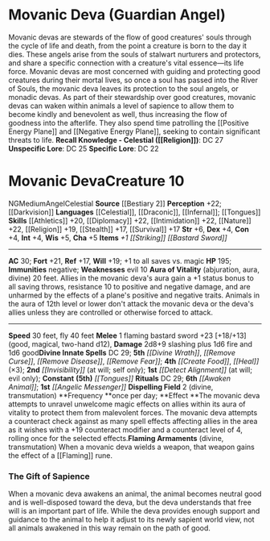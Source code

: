 ﻿---
ac: '30'
alignment: NG
all_resistance: null
burrow_speed: null
charisma: '+5'
climb_speed: null
constitution: '+4'
creature_ability:
- Aura of Vitality
- Dispelling Field
- Flaming Armaments
creature_family: '[[DATABASE/monsterfamily/Angel|Angel]]'
description: "Movanic devas are stewards of the flow of good creatures' souls through\
  \ the cycle of life and death, from the point a creature is born to the day it dies.\
  \ These angels arise from the souls of stalwart nurturers and protectors, and share\
  \ a specific connection with a creature's vital essence\u2014its life force. Movanic\
  \ devas are most concerned with guiding and protecting good creatures during their\
  \ mortal lives, so once a soul has passed into the River of Souls, the movanic deva\
  \ leaves its protection to the soul angels, or monadic devas. As part of their stewardship\
  \ over good creatures, movanic devas can waken within animals a level of sapience\
  \ to allow them to become kindly and benevolent as well, thus increasing the flow\
  \ of goodness into the afterlife. They also spend time patrolling the [[DATABASE/plane/Positive\
  \ Energy Plane|Positive Energy Plane]] and [[DATABASE/plane/Negative Energy Plane|Negative\
  \ Energy Plane]] , seeking to contain significant threats to life.<br/><br/><b><u>Recall\
  \ Knowledge - Celestial</u> ( [[DATABASE/skill/Religion|Religion]] )</b>: DC 27<br/><b><u>Unspecific\
  \ Lore</u></b>: DC 25<br/><b><u>Specific Lore</u></b>: DC 22<div class=\"viewbox\"\
  >{{ viewbox(type=monster, id=542, name=Movanic Deva (Guardian Angel)) }}</div><h1\
  \ class=\"title\">Movanic Deva<span style=\"margin-left:auto; margin-right:0\">Creature\
  \ 10</span></h1><span class=\"traitalignment\">NG</span><span class=\"traitsize\"\
  >Medium</span><span class=\"trait\"> [[DATABASE/trait/Angel|Angel]] </span><span\
  \ class=\"trait\"> [[DATABASE/trait/Celestial|Celestial]] </span><br/><b>Source</b>\
  \ [[DATABASE/source/Bestiary 2|Bestiary 2]] <br/><b>Perception</b> +22; [[DATABASE/monsterability/Darkvision|darkvision]]\
  \ <br/><b>Languages</b> [[DATABASE/language/Celestial|Celestial]] , [[DATABASE/language/Draconic|Draconic]]\
  \ , [[DATABASE/language/Infernal|Infernal]] ; [[DATABASE/spell/Tongues|tongues]]\
  \ <br/><b>Skills</b> [[DATABASE/skill/Athletics|Athletics]] +20, [[DATABASE/skill/Diplomacy|Diplomacy]]\
  \ +22, [[DATABASE/skill/Intimidation|Intimidation]] +22, [[DATABASE/skill/Nature|Nature]]\
  \ +22, [[DATABASE/skill/Religion|Religion]] +19, [[DATABASE/skill/Stealth|Stealth]]\
  \ +17, [[DATABASE/skill/Survival|Survival]] +17<br/><b>Str</b> +6, <b>Dex</b> +4,\
  \ <b>Con</b> +4, <b>Int</b> +4, <b>Wis</b> +5, <b>Cha</b> +5<br/><b>Items</b> <i>+1\
  \ [[DATABASE/equipment/Striking|striking]] [[DATABASE/weapon/Bastard Sword|bastard\
  \ sword]] </i><hr/><b>AC</b> 30; <b>Fort</b> +21, <b>Ref</b> +17, <b>Will</b> +19;\
  \ +1 to all saves vs. magic<br/><b>HP</b> 195; <b>Immunities</b> negative; <b>Weaknesses</b>\
  \ evil 10<br/><span class=\"hanging-indent\"><b>Aura of Vitality</b> ( [[DATABASE/trait/Abjuration|abjuration]]\
  \ , [[DATABASE/trait/Aura|aura]] , [[DATABASE/trait/Divine|divine]] ) 20 feet. Allies\
  \ in the movanic deva's aura gain a +1 status bonus to all saving throws, resistance\
  \ 10 to positive and negative damage, and are unharmed by the effects of a plane's\
  \ [[DATABASE/trait/Positive|positive]] and [[DATABASE/trait/Negative|negative]]\
  \ traits. Animals in the aura of 12th level or lower don't attack the movanic deva\
  \ or the deva's allies unless they are controlled or otherwise forced to attack.</span><hr/><b>Speed</b>\
  \ 30 feet, fly 40 feet<br/><span class=\"hanging-indent\"><b>Melee</b> <span aria-label=\"\
  Single Action\" class=\"action\" role=\"img\" title=\"Single Action\">[one-action]</span>\
  \  flaming bastard sword +23 [+18/+13] ( [[DATABASE/trait/Good|good]] , [[DATABASE/trait/Magical|magical]]\
  \ , [[DATABASE/trait/Two-Hand|two-hand d12]] ), <b>Damage</b> 2d8+9 slashing plus\
  \ 1d6 fire and 1d6 good</span><b>Divine Innate Spells</b> DC 29; <b>5th</b> <i>\
  \ [[DATABASE/spell/Divine Wrath|divine wrath]] </i>, <i> [[DATABASE/spell/Remove\
  \ Curse|remove curse]] </i>, <i> [[DATABASE/spell/Remove Disease|remove disease]]\
  \ </i>, <i> [[DATABASE/spell/Remove Fear|remove fear]] </i>; <b>4th</b> <i> [[DATABASE/spell/Create\
  \ Food|create food]] </i>, <i> [[DATABASE/spell/Heal|heal]] </i> (\xD73); <b>2nd</b>\
  \ <i> [[DATABASE/spell/Invisibility|invisibility]] </i> (at will; self only); <b>1st</b>\
  \ <i> [[DATABASE/spell/Detect Alignment|detect alignment]] </i> (at will; evil only);\
  \ <b>Constant</b> <b>(5th)</b> <i> [[DATABASE/spell/Tongues|tongues]] </i><br/><b>Rituals</b>\
  \ DC 29; <b>6th</b> <i> [[DATABASE/ritual/Awaken Animal|awaken animal]] </i>; <b>1st</b>\
  \ <i> [[DATABASE/ritual/Angelic Messenger|angelic messenger]] </i><br/><span class=\"\
  hanging-indent\"><b>Dispelling Field</b> <span aria-label=\"Two Actions\" class=\"\
  action\" role=\"img\" title=\"Two Actions\">[two-actions]</span>   ( [[DATABASE/trait/Divine|divine]]\
  \ , [[DATABASE/trait/Transmutation|transmutation]] ) <b>Frequency </b>once per day;\
  \ <b>Effect </b>The movanic deva attempts to unravel unwelcome magic effects on\
  \ allies within its aura of vitality to protect them from malevolent forces. The\
  \ movanic deva attempts a counteract check against as many spell effects affecting\
  \ allies in the area as it wishes with a +19 counteract modifier and a counteract\
  \ level of 4, rolling once for the selected effects.</span><span class=\"hanging-indent\"\
  ><b>Flaming Armaments</b> ( [[DATABASE/trait/Divine|divine]] , [[DATABASE/trait/Transmutation|transmutation]]\
  \ ) When a movanic deva wields a weapon, that weapon gains the effect of a [[DATABASE/equipment/Flaming|flaming]]\
  \ rune.</span><h3 class=\"title\"><img alt=\"Sidebar - Additional Lore\" src=\"\
  Images\\Icons\\Sidebar_2_AdditionalLore.png\" style=\"height:18px; padding:2px 10px\
  \ 0px 2px\" title=\"Sidebar - Additional Lore\"/> The Gift of Sapience</h3>When\
  \ a movanic deva awakens an [[DATABASE/trait/Animal|animal]] , the animal becomes\
  \ neutral good and is well-disposed toward the deva, but the deva understands that\
  \ free will is an important part of life. While the deva provides enough support\
  \ and guidance to the animal to help it adjust to its newly sapient world view,\
  \ not all animals awakened in this way remain on the path of good."
dexterity: '+4'
element: null
fly_speed: '40'
fortitude: '+21'
hardness: null
hp: '195'
id: '542'
immunity:
- negative
intelligence: '+4'
land_speed: '30'
language:
- '[[DATABASE/language/Celestial|Celestial]]'
- '[[DATABASE/language/Draconic|Draconic]]'
- '[[DATABASE/language/Infernal|Infernal]] ; [[DATABASE/spell/Tongues|tongues]]'
level: '10'
max_speed: '40'
name: Movanic Deva
perception: '+22'
rarity: Common
reflex: '+17'
resistance: null
rus_type_level: null
school: null
sense:
- '[[DATABASE/monsterability/Darkvision|darkvision]]'
size: Medium
skill:
- '[[DATABASE/skill/Athletics|Athletics]] +20'
- '[[DATABASE/skill/Diplomacy|Diplomacy]] +22'
- '[[DATABASE/skill/Intimidation|Intimidation]] +22'
- '[[DATABASE/skill/Nature|Nature]] +22'
- '[[DATABASE/skill/Religion|Religion]] +19'
- '[[DATABASE/skill/Stealth|Stealth]] +17'
- '[[DATABASE/skill/Survival|Survival]] +17'
source: '[[DATABASE/source/Bestiary 2|Bestiary 2]]'
speed:
- 30 feet
- fly 40 feet
spell:
- '[[DATABASE/spell/Create Food|Create Food]]'
- '[[DATABASE/spell/Detect Alignment|DetectAlignment]]'
- '[[DATABASE/spell/Divine Wrath|Divine Wrath]]'
- '[[DATABASE/spell/Heal|Heal]]'
- '[[DATABASE/spell/Invisibility|Invisibility]]'
- '[[DATABASE/spell/Remove Curse|Remove Curse]]'
- '[[DATABASE/spell/Remove Disease|Remove Disease]]'
- '[[DATABASE/spell/Remove Fear|Remove Fear]]'
- '[[DATABASE/spell/Tongues|Tongues]]'
strength: '+6'
strength_req: '6'
strongest_save:
- Fortitude
swim_speed: null
trait:
- '[[DATABASE/trait/Angel|Angel]]'
- '[[DATABASE/trait/Celestial|Celestial]]'
type: Creature
vision: Darkvision
weakest_save:
- Reflex
weakness:
- evil 10
will: '+19'
wisdom: '+5'

---
# Movanic Deva (Guardian Angel)

Movanic devas are stewards of the flow of good creatures' souls through the cycle of life and death, from the point a creature is born to the day it dies. These angels arise from the souls of stalwart nurturers and protectors, and share a specific connection with a creature's vital essence—its life force. Movanic devas are most concerned with guiding and protecting good creatures during their mortal lives, so once a soul has passed into the River of Souls, the movanic deva leaves its protection to the soul angels, or monadic devas. As part of their stewardship over good creatures, movanic devas can waken within animals a level of sapience to allow them to become kindly and benevolent as well, thus increasing the flow of goodness into the afterlife. They also spend time patrolling the [[Positive Energy Plane]] and [[Negative Energy Plane]], seeking to contain significant threats to life.
**Recall Knowledge - Celestial ([[Religion]])**: DC 27
**Unspecific Lore**: DC 25
**Specific Lore**: DC 22

# Movanic Deva<span class="item-type">Creature 10</span>

<span class="trait-alignment item-trait">NG</span><span class="trait-size item-trait">Medium</span><span class="item-trait">Angel</span><span class="item-trait">Celestial</span>
**Source** [[Bestiary 2]] 
**Perception** +22; [[Darkvision]]
**Languages** [[Celestial]], [[Draconic]], [[Infernal]]; [[Tongues]]
**Skills** [[Athletics]] +20, [[Diplomacy]] +22, [[Intimidation]] +22, [[Nature]] +22, [[Religion]] +19, [[Stealth]] +17, [[Survival]] +17
**Str** +6, **Dex** +4, **Con** +4, **Int** +4, **Wis** +5, **Cha** +5
**Items** _+1 [[Striking]] [[Bastard Sword]]_

---
**AC** 30; **Fort** +21, **Ref** +17, **Will** +19; +1 to all saves vs. magic
**HP** 195; **Immunities** negative; **Weaknesses** evil 10
<span class="in-box-ability">**Aura of Vitality** (abjuration, aura, divine) 20 feet. Allies in the movanic deva's aura gain a +1 status bonus to all saving throws, resistance 10 to positive and negative damage, and are unharmed by the effects of a plane's positive and negative traits. Animals in the aura of 12th level or lower don't attack the movanic deva or the deva's allies unless they are controlled or otherwise forced to attack.</span>

---
**Speed** 30 feet, fly 40 feet
<span class="in-box-ability">**Melee** <span class="action-icon">1</span> flaming bastard sword +23 [+18/+13] (good, magical, two-hand d12), **Damage** 2d8+9 slashing plus 1d6 fire and 1d6 good</span>**Divine Innate Spells** DC 29; **5th** _[[Divine Wrath]]_, _[[Remove Curse]]_, _[[Remove Disease]]_, _[[Remove Fear]]_; **4th** _[[Create Food]]_, _[[Heal]]_ (×3); **2nd** _[[Invisibility]]_ (at will; self only); **1st** _[[Detect Alignment]]_ (at will; evil only); **Constant** **(5th)** _[[Tongues]]_
**Rituals** DC 29; **6th** _[[Awaken Animal]]_; **1st** _[[Angelic Messenger]]_
<span class="in-box-ability">**Dispelling Field** <span class="action-icon">2</span> (divine, transmutation) **Frequency **once per day; **Effect **The movanic deva attempts to unravel unwelcome magic effects on allies within its aura of vitality to protect them from malevolent forces. The movanic deva attempts a counteract check against as many spell effects affecting allies in the area as it wishes with a +19 counteract modifier and a counteract level of 4, rolling once for the selected effects.</span><span class="in-box-ability">**Flaming Armaments** (divine, transmutation) When a movanic deva wields a weapon, that weapon gains the effect of a [[Flaming]] rune.</span>

###  The Gift of Sapience

When a movanic deva awakens an animal, the animal becomes neutral good and is well-disposed toward the deva, but the deva understands that free will is an important part of life. While the deva provides enough support and guidance to the animal to help it adjust to its newly sapient world view, not all animals awakened in this way remain on the path of good.
